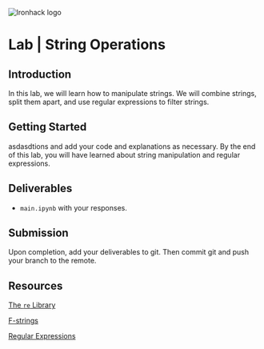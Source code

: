 ![Ironhack logo](https://i.imgur.com/1QgrNNw.png)

# Lab | String Operations


## Introduction

In this lab, we will learn how to manipulate strings. We will combine strings, split them apart, and use regular expressions to filter strings.

## Getting Started
asdasdtions and add your code and explanations as necessary. By the end of this lab, you will have learned about string manipulation and regular expressions.

## Deliverables

- `main.ipynb` with your responses.

## Submission

Upon completion, add your deliverables to git. Then commit git and push your branch to the remote.

## Resources

[The `re` Library](https://docs.python.org/3/library/re.html)

[F-strings](https://www.python.org/dev/peps/pep-0498/)

[Regular Expressions](https://developers.google.com/edu/python/regular-expressions)

